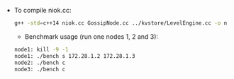 - To compile niok.cc:

  ```bash
  g++ -std=c++14 niok.cc GossipNode.cc ../kvstore/LevelEngine.cc -o niok -lcpisync -lntl -lpthread -lgmp -lcppunit -lleveldb -ltacopie
  ```

  - Benchmark usage (run one nodes 1, 2 and 3):
   ```bash
   node1: kill -9 -1
   node1: ./bench s 172.28.1.2 172.28.1.3
   node2: ./bench c
   node3: ./bench c
   ```
